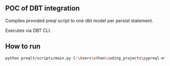 ## POC of DBT integration

Compiles provided preql script to one dbt model per persist statement.

Executes via DBT CLI.

## How to run

```bash
python preqlt/scripts/main.py C:\Users\ethan\coding_projects\pypreql-etl\jaffle_shop\models\example\customer.preql C:\Users\ethan\coding_projects\pypreql-etl\jaffle_shop bigquery
```